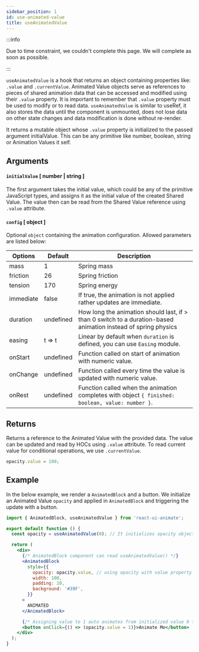 ```yaml
---
sidebar_position: 1
id: use-animated-value
title: useAnimatedValue
---
```


:::info

Due to time constraint, we couldn't complete this page. We will complete as soon as possible.

:::

`useAnimatedValue` is a hook that returns an object containing properties like: `.value` and `.currentValue`. Animated Value objects serve as references to pieces of shared animation data that can be accessed and modified using their `.value` property. It is important to remember that `.value` property must be used to modify or to read data. `useAnimatedValue` is similar to useRef, it also stores the data until the component is unmounted, does not lose data on other state changes and data modification is done without re-render.

It returns a mutable object whose `.value` property is initialized to the passed argument initialValue. This can be any primitive like number, boolean, string or Animation Values it self.

## Arguments

#### `initialValue` [ number | string ]

The first argument takes the initial value, which could be any of the primitive JavaScript types, and assigns it as the initial value of the created Shared Value. The value then can be read from the Shared Value reference using `.value` attribute.

#### `config` [ object ]

Optional `object` containing the animation configuration. Allowed parameters are listed below:

| Options   | Default   | Description                                                                                                    |
| --------- | --------- | -------------------------------------------------------------------------------------------------------------- |
| mass      | 1         | Spring mass                                                                                                    |
| friction  | 26        | Spring friction                                                                                                |
| tension   | 170       | Spring energy                                                                                                  |
| immediate | false     | If true, the animation is not applied rather updates are immediate.                                            |
| duration  | undefined | How long the animation should last, if > than 0 switch to a duration-based animation instead of spring physics |
| easing    | t => t    | Linear by default when `duration` is defined, you can use `Easing` module.                                     |
| onStart   | undefined | Function called on start of animation with numeric value.                                                      |
| onChange  | undefined | Function called every time the value is updated with numeric value.                                            |
| onRest    | undefined | Function called when the animation completes with object `{ finished: boolean, value: number }`.               |

## Returns

Returns a reference to the Animated Value with the provided data. The value can be updated and read by HOCs using `.value` attribute. To read current value for conditional operations, we use `.currentValue`.

```jsx
opacity.value = 100;
```

## Example

In the below example, we render a `AnimatedBlock` and a button. We initialize an Animated Value `opacity` and applied in `AnimatedBlock` and triggering the update with a button.

```jsx
import { AnimatedBlock, useAnimatedValue } from 'react-ui-animate';

export default function () {
  const opacity = useAnimatedValue(0); // It initializes opacity object with value 0.

  return (
    <div>
      {/* AnimatedBlock component can read useAnimatedValue() */}
      <AnimatedBlock
        style={{
          opacity: opacity.value, // using opacity with value property
          width: 100,
          padding: 20,
          background: '#39F',
        }}
      >
        ANIMATED
      </AnimatedBlock>

      {/* Assigning value to 1 auto animates from initialized value 0 to 1 smoothly */}
      <button onClick={() => (opacity.value = 1)}>Animate Me</button>
    </div>
  );
}
```
